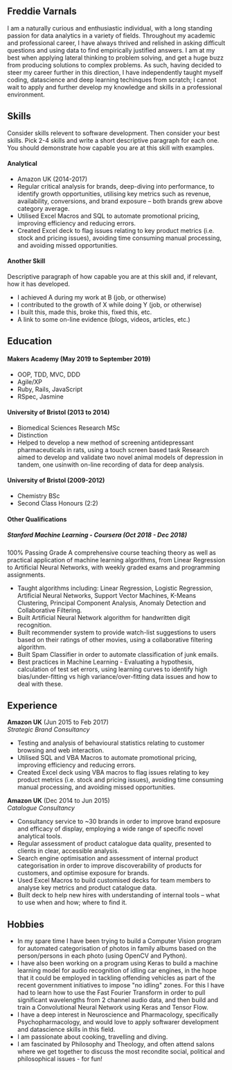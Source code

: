 ## Freddie Varnals

I am a naturally curious and enthusiastic individual, with a long standing passion for data analytics in a variety of fields.
Throughout my academic and professional career, I have always thrived and relished in asking difficult questions and
using data to find empirically justified answers. I am at my best when applying lateral thinking to problem solving, and
get a huge buzz from producing solutions to complex problems. As such, having decided to steer my career further in
this direction, I have independently taught myself coding, datascience and deep learning techinques from scratch; I
cannot wait to apply and further develop my knowledge and skills in a professional environment.

## Skills

Consider skills relevent to software development. Then consider your best skills. Pick 2-4 skills and write a short descriptive paragraph for each one. You should demonstrate how capable you are at this skill with examples.

#### Analytical

- Amazon UK (2014-2017)
- Regular critical analysis for brands, deep-diving into performance, to identify growth opportunities, utilising key
metrics such as revenue, availability, conversions, and brand exposure – both brands grew above category average.
- Utilised Excel Macros and SQL to automate promotional pricing, improving efficiency and reducing errors.
- Created Excel deck to flag issues relating to key product metrics (i.e. stock and pricing issues), avoiding time
consuming manual processing, and avoiding missed opportunities.

#### Another Skill

Descriptive paragraph of how capable you are at this skill and, if relevant, how it has developed.

- I achieved A during my work at B (job, or otherwise)
- I contributed to the growth of X while doing Y (job, or otherwise)
- I built this, made this, broke this, fixed this, etc.
- A link to some on-line evidence (blogs, videos, articles, etc.)

## Education

#### Makers Academy (May 2019 to September 2019)

- OOP, TDD, MVC, DDD
- Agile/XP
- Ruby, Rails, JavaScript
- RSpec, Jasmine

#### University of Bristol (2013 to 2014)

- Biomedical Sciences Research MSc
- Distinction
- Helped to develop a new method of screening antidepressant pharmaceuticals in rats, using a touch screen based task Research aimed to develop and validate two novel animal models of depression in tandem, one usinwith on-line recording of data for deep analysis.

#### University of Bristol (2009-2012)

- Chemistry BSc
- Second Class Honours (2:2)

#### Other Qualifications

##### Stanford Machine Learning - Coursera (Oct 2018 - Dec 2018)
100% Passing Grade
A comprehensive course teaching theory as well as practical application of machine learning algorithms, from
Linear Regression to Artificial Neural Networks, with weekly graded exams and programming assignments.
- Taught algorithms including: Linear Regression, Logistic Regression, Artificial Neural Networks, Support Vector
Machines, K-Means Clustering, Principal Component Analysis, Anomaly Detection and Collaborative Filtering.
- Built Artificial Neural Network algorithm for handwritten digit recognition.
- Built recommender system to provide watch-list suggestions to users based on their ratings of other movies, using a
collaborative filtering algorithm.
- Built Spam Classifier in order to automate classification of junk emails.
- Best practices in Machine Learning - Evaluating a hypothesis, calculation of test set errors, using learning curves to
identify high bias/under-fitting vs high variance/over-fitting data issues and how to deal with these.

## Experience

**Amazon UK** (Jun 2015 to Feb 2017)    
*Strategic Brand Consultancy*  
- Testing and analysis of behavioural statistics relating to customer browsing and web interaction.
- Utilised SQL and VBA Macros to automate promotional pricing, improving efficiency and reducing errors.
- Created Excel deck using VBA macros to flag issues relating to key product metrics (i.e. stock and pricing issues), avoiding time consuming manual processing, and avoiding missed opportunities.

**Amazon UK** (Dec 2014 to Jun 2015)   
*Catalogue Consultancy*  
- Consultancy service to ~30 brands in order to improve brand exposure and efficacy of display, employing a wide
range of specific novel analytical tools.
- Regular assessment of product catalogue data quality, presented to clients in clear, accessible analysis.
- Search engine optimisation and assessment of internal product categorisation in order to improve discoverability of
products for customers, and optimise exposure for brands.
- Used Excel Macros to build customised decks for team members to analyse key metrics and product catalogue data.
- Built deck to help new hires with understanding of internal tools – what to use when and how; where to find it.

## Hobbies

- In my spare time I have been trying to build a Computer Vision program for automated categorisation of photos in family albums based on the person/persons in each photo (using OpenCV and Python).
- I have also been working on a program using Keras to build a machine learning model for audio recognition of idling car engines, in the hope that it could be employed in tackling offending vehicles as part of the recent government initiatives to impose "no idling" zones. For this I have had to learn how to use the Fast Fourier Transform in order to pull significant wavelengths from 2 channel audio data, and then build and train a Convolutional Neural Network using Keras and Tensor Flow. 
- I have a deep interest in Neuroscience and Pharmacology, specifically Psychopharmacology, and would love to apply softwarer development and datascience skills in this field.
- I am passionate about cooking, travelling and diving. 
- I am fascinated by Philosophy and Theology, and often attend salons where we get together to discuss the most recondite social, political and philosophical issues -  for fun!

